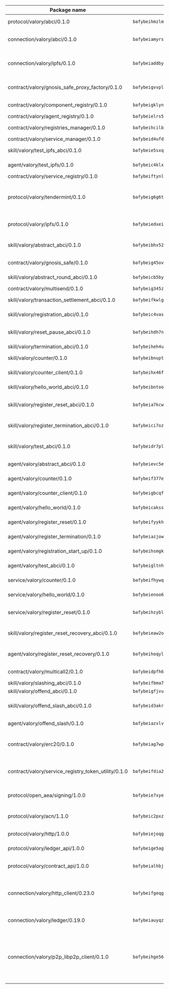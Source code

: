 | Package name                                                  | Package hash                                                  | Description                                                                                                                |
| ------------------------------------------------------------- | ------------------------------------------------------------- | -------------------------------------------------------------------------------------------------------------------------- |
| protocol/valory/abci/0.1.0                                    | `bafybeihmzlmmb4pdo3zkhg6ehuyaa4lhw7bfpclln2o2z7v3o6fcep26iu` | A protocol for ABCI requests and responses.                                                                                |
| connection/valory/abci/0.1.0                                  | `bafybeiamyrswr5oki7okj54yvjlr5t2slvmxyxjfacljmudqxgp7timkbi` | connection to wrap communication with an ABCI server.                                                                      |
| connection/valory/ipfs/0.1.0                                  | `bafybeiaddby5hxegt2fk772fzn34zpwndyfk45rc3jqtblhtr2tbzcicua` | A connection responsible for uploading and downloading files from IPFS.                                                    |
| contract/valory/gnosis_safe_proxy_factory/0.1.0               | `bafybeigvvplepif5jrydlkyzmfffzbhtvgrc7kpnfoojs7dwhmk2cfm33q` | Gnosis Safe proxy factory (GnosisSafeProxyFactory) contract                                                                |
| contract/valory/component_registry/0.1.0                      | `bafybeigklynwl3mfav5yt5zdkrqe6rukv4ygdhpdusk66ojt4jj7tunxcy` | Component registry contract                                                                                                |
| contract/valory/agent_registry/0.1.0                          | `bafybeielrs5qih3r6qhnily6x4h4j4j6kux6eqr546homow4c5ljgfyljq` | Agent registry contract                                                                                                    |
| contract/valory/registries_manager/0.1.0                      | `bafybeihcilb27ekgoplmc43iog2zrus63fufql4rly2umbuj573nu3zpg4` | Registries Manager contract                                                                                                |
| contract/valory/service_manager/0.1.0                         | `bafybeid4ufdirr3qaksk72iwnuzfelhzqwh7t3q56x2ixhzvwltte4yy5a` | Service Manager contract                                                                                                   |
| skill/valory/test_ipfs_abci/0.1.0                             | `bafybeie5sxqix2i4vkhhjsu5q2lu3fplnuoifqku2moikgz4kpqb472q3u` | IPFS e2e testing application.                                                                                              |
| agent/valory/test_ipfs/0.1.0                                  | `bafybeic4klxanpkev7ptmubu2hrfmhdhj3pimtp4exzhfqvxo2h34zuzwy` | Agent for testing the ABCI connection.                                                                                     |
| contract/valory/service_registry/0.1.0                        | `bafybeiftynlwy7axcvxpltu5n32rbijzzgbvh3uebmbdbil4x6siucqwdi` | Service Registry contract                                                                                                  |
| protocol/valory/tendermint/0.1.0                              | `bafybeig6g6twajlwssfbfp5rlnu5mwzuu5kgak5cs4fich7rlkx6whesnu` | A protocol for communication between two AEAs to share tendermint configuration details.                                   |
| protocol/valory/ipfs/0.1.0                                    | `bafybeiedxeismnx3k5ty4mvvhlqideixlhqmi5mtcki4lxqfa7uqh7p33u` | A protocol specification for IPFS requests and responses.                                                                  |
| skill/valory/abstract_abci/0.1.0                              | `bafybeibhv52sfovgxnvsqvgbe5ksgyhks7prubnjh3ifttiorw6jw62njq` | The abci skill provides a template of an ABCI application.                                                                 |
| contract/valory/gnosis_safe/0.1.0                             | `bafybeig45ovqjke7vbjgs7yz24xo53auohr4xhjjhuxg2dkjjaq6s6wcxi` | Gnosis Safe (GnosisSafeL2) contract                                                                                        |
| skill/valory/abstract_round_abci/0.1.0                        | `bafybeicb5bym62ncfh3mepc6jdg3jqieh3ufpl3scrwsd35skmm6thi6zu` | abstract round-based ABCI application                                                                                      |
| contract/valory/multisend/0.1.0                               | `bafybeig345zxoghzm27skd5uw4jyexm37t3beu3r6rq67vvnwgjxjnde3i` | MultiSend contract                                                                                                         |
| skill/valory/transaction_settlement_abci/0.1.0                | `bafybeifkwlgwgz542vwyvjigcpsus6rud4j6i2mysctc67cm6eq5dazgmu` | ABCI application for transaction settlement.                                                                               |
| skill/valory/registration_abci/0.1.0                          | `bafybeic4vas5a2hbqhoot7ygc22vhw34t4nz43ux2kbxkpeuhmuchbz3hu` | ABCI application for common apps.                                                                                          |
| skill/valory/reset_pause_abci/0.1.0                           | `bafybeihdh7nnvroxkavyd5j5ttin73squk5frztu5iqaf2tyq2dnvuwoj4` | ABCI application for resetting and pausing app executions.                                                                 |
| skill/valory/termination_abci/0.1.0                           | `bafybeiheh4udshujzqart6xs4xhzbckrrvymvnpevrsdfnog4u7pzueokq` | Termination skill.                                                                                                         |
| skill/valory/counter/0.1.0                                    | `bafybeibnupttun2ievhbnfz54he2shcqv3g3nnxqv5o7xhd7bu6n5eaofm` | The ABCI Counter application example.                                                                                      |
| skill/valory/counter_client/0.1.0                             | `bafybeihx46fr7vgqjxmymfah3hfmynzpzwe5fthi7mbc2cnev2gqgtngzy` | A client for the ABCI counter application.                                                                                 |
| skill/valory/hello_world_abci/0.1.0                           | `bafybeibntoojoi3ayl34o6p4emqfifqvfv52bhb3pavsw2ebbz35wjekrq` | Hello World ABCI application.                                                                                              |
| skill/valory/register_reset_abci/0.1.0                        | `bafybeia7kcwkaad3ylil37b7ujtwnkvkrkc5uulvmsexmvjew4c2e5qj5m` | ABCI application for dummy skill that registers and resets                                                                 |
| skill/valory/register_termination_abci/0.1.0                  | `bafybeici7oz4hbqctm6ceywhies5oia65qbh6maezivj6ty3u6ccbocw7e` | ABCI application for dummy skill that registers and resets                                                                 |
| skill/valory/test_abci/0.1.0                                  | `bafybeidr7plsezv7uzectxpx7zdkhhbdajjda2k6nmvoq5wk4r4ahyl5uy` | ABCI application for testing the ABCI connection.                                                                          |
| agent/valory/abstract_abci/0.1.0                              | `bafybeievc5ej77gdqacpxwb5t7w3kox3iboq6tdnvnoxaythfvlog2xv3q` | The abstract ABCI AEA - for testing purposes only.                                                                         |
| agent/valory/counter/0.1.0                                    | `bafybeif377enyafr6rdypgvik7xaxvbbp4apmjnv4432u4a3lvtdgd26cy` | The ABCI Counter example as an AEA                                                                                         |
| agent/valory/counter_client/0.1.0                             | `bafybeigbcqfbtqjqguvop7gcp3ilr22d356n7js4jpyhoo5ymotis264wy` | The ABCI Counter example as an AEA                                                                                         |
| agent/valory/hello_world/0.1.0                                | `bafybeicakssaiukmwqh4yicm373bvmum7pt4fnupaw4shifr4wmwwopsgu` | Hello World ABCI example.                                                                                                  |
| agent/valory/register_reset/0.1.0                             | `bafybeifyykh6otf3ekqlc4dg5kmpnab5l55mwufpt2v6y2ifalvjz7uh3a` | Register reset to replicate Tendermint issue.                                                                              |
| agent/valory/register_termination/0.1.0                       | `bafybeiazjows5wkrurphuuee5hffmf3pbli7ydibsd6w6ao622b3gvggmy` | Register terminate to test the termination feature.                                                                        |
| agent/valory/registration_start_up/0.1.0                      | `bafybeihsmgke4giha4ifuhblmvkl6pjsuwli4ydmlgqqqnap5ruze4ei7a` | Registration start-up ABCI example.                                                                                        |
| agent/valory/test_abci/0.1.0                                  | `bafybeigltnhdlfk22z36vyy4ubvimxdwlm5dm3mer3udajifsa27wrdgwu` | Agent for testing the ABCI connection.                                                                                     |
| service/valory/counter/0.1.0                                  | `bafybeifhywqyr3kzddrwl63f4z34b5ew4njwsk4uelbhbijencd2qk5xmq` | A set of agents incrementing a counter                                                                                     |
| service/valory/hello_world/0.1.0                              | `bafybeienoo6wefelvs2nqegomd7phomkipuoc3577v7oqczqppt5ub7nxy` | A simple demonstration of a simple ABCI application                                                                        |
| service/valory/register_reset/0.1.0                           | `bafybeihzyblx3bait2rro4y4grbkhvvnpc7hm2v7l5sjyjokgsiryhrrra` | Test and debug tendermint reset mechanism.                                                                                 |
| skill/valory/register_reset_recovery_abci/0.1.0               | `bafybeieaw2ocnmnu7r22zhvmfj3zlypc6xcxvyikawtdvywaucpqc3k3le` | ABCI application for dummy skill that registers and resets                                                                 |
| agent/valory/register_reset_recovery/0.1.0                    | `bafybeihoqylylljnm3gewb4ganfutqn7kpmppjxp54z6rkgxvmcqmcx2va` | Agent to showcase hard reset as a recovery mechanism.                                                                      |
| contract/valory/multicall2/0.1.0                              | `bafybeidpfh6slba5seev3343cxu7oge3ikbz4hqjorskoys6blxhinjzmm` | The MakerDAO multicall2 contract.                                                                                          |
| skill/valory/slashing_abci/0.1.0                              | `bafybeifbma76rgxwuwgume6h26wvegkrpqlvrpwc5lc7vkqqn7cf53qdom` | Slashing skill.                                                                                                            |
| skill/valory/offend_abci/0.1.0                                | `bafybeigfjvuzlzpb7l5jjrld2tgvohqxyqyrnomfieawcdgjqrha3vrbny` | Offend ABCI application.                                                                                                   |
| skill/valory/offend_slash_abci/0.1.0                          | `bafybeid3akryageuw2ekxibdegfkgsp4v56nku6v3pui3i5t4uurdcluum` | ABCI application used in order to test the slashing abci                                                                   |
| agent/valory/offend_slash/0.1.0                               | `bafybeiazvlvlopgwz64nrqhjq536frf63m7aghl4y2d3dgwnvzo3nktyny` | Offend and slash to test the slashing feature.                                                                             |
| contract/valory/erc20/0.1.0                                   | `bafybeiag7wpfri44bwrx26374mnxyglmwxod6gu37foqkvloqr7oeldlgu` | The scaffold contract scaffolds a contract to be implemented by the developer.                                             |
| contract/valory/service_registry_token_utility/0.1.0          | `bafybeifdia2y5546tvk6xzxeaqzf2n5n7dutj2hdzbgenxohaqhjtnjqm4` | The scaffold contract scaffolds a contract to be implemented by the developer.                                             |
| protocol/open_aea/signing/1.0.0                               | `bafybeie7xyems76v5b4wc2lmaidcujizpxfzjnnwdeokmhje53g7ym25ii` | A protocol for communication between skills and decision maker.                                                            |
| protocol/valory/acn/1.1.0                                     | `bafybeic2pxzfc3voxl2ejhcqyf2ehm4wm5gxvgx7bliloiqi2uppmq6weu` | The protocol used for envelope delivery on the ACN.                                                                        |
| protocol/valory/http/1.0.0                                    | `bafybeiejoqgv7finfxo3rcvvovrlj5ccrbgxodjq43uo26ylpowsa3llfe` | A protocol for HTTP requests and responses.                                                                                |
| protocol/valory/ledger_api/1.0.0                              | `bafybeige5agrztgzfevyglf7mb4o7pzfttmq4f6zi765y4g2zvftbyowru` | A protocol for ledger APIs requests and responses.                                                                         |
| protocol/valory/contract_api/1.0.0                            | `bafybeialhbjvwiwcnqq3ysxcyemobcbie7xza66gaofcvla5njezkvhcka` | A protocol for contract APIs requests and responses.                                                                       |
| connection/valory/http_client/0.23.0                          | `bafybeifgeqgryx6b3s6eseyzyezygmeitcpt3tkor2eiycozoi6clgdrny` | The HTTP_client connection that wraps a web-based client connecting to a RESTful API specification.                        |
| connection/valory/ledger/0.19.0                               | `bafybeiauyqzizmocjldnfuzvnihrqubfqzn5u2hp6ue7v3ka5kj54kd3zm` | A connection to interact with any ledger API and contract API.                                                             |
| connection/valory/p2p_libp2p_client/0.1.0                     | `bafybeihge56dn3xep2dzomu7rtvbgo4uc2qqh7ljl3fubqdi2lq44gs5lq` | The libp2p client connection implements a tcp connection to a running libp2p node as a traffic delegate to send/receive envelopes to/from agents in the DHT. |
